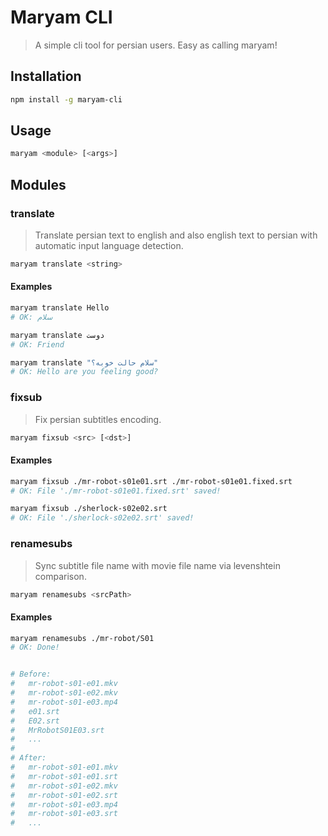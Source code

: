 # Maryam CLI

> A simple cli tool for persian users. Easy as calling maryam!

## Installation

```bash
npm install -g maryam-cli
```

## Usage
```bash
maryam <module> [<args>]
```

## Modules

### translate
> Translate persian text to english and also english text to persian with automatic input language detection.

```bash
maryam translate <string>
```

#### Examples

```bash
maryam translate Hello
# OK: سلام

maryam translate دوست
# OK: Friend

maryam translate "سلام حالت خوبه؟"
# OK: Hello are you feeling good?
```


### fixsub
> Fix persian subtitles encoding.

```bash
maryam fixsub <src> [<dst>]
```

#### Examples

```bash
maryam fixsub ./mr-robot-s01e01.srt ./mr-robot-s01e01.fixed.srt 
# OK: File './mr-robot-s01e01.fixed.srt' saved!

maryam fixsub ./sherlock-s02e02.srt
# OK: File './sherlock-s02e02.srt' saved!
```

### renamesubs
> Sync subtitle file name with movie file name via levenshtein comparison.

```bash
maryam renamesubs <srcPath>
```

#### Examples

```bash
maryam renamesubs ./mr-robot/S01
# OK: Done!


# Before:
#   mr-robot-s01-e01.mkv
#   mr-robot-s01-e02.mkv
#   mr-robot-s01-e03.mp4
#   e01.srt
#   E02.srt
#   MrRobotS01E03.srt
#   ...
#
# After:
#   mr-robot-s01-e01.mkv
#   mr-robot-s01-e01.srt
#   mr-robot-s01-e02.mkv
#   mr-robot-s01-e02.srt
#   mr-robot-s01-e03.mp4
#   mr-robot-s01-e03.srt
#   ...
```